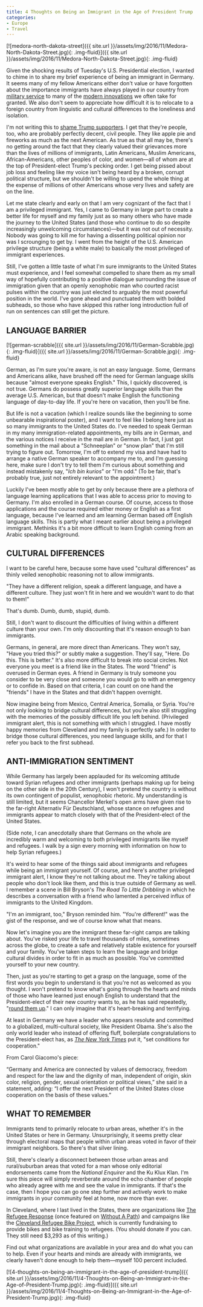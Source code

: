 ```yaml
---
title: 4 Thoughts on Being an Immigrant in the Age of President Trump
categories:
- Europe
- Travel
---
```


[![medora-north-dakota-street]({{ site.url }}/assets/img/2016/11/Medora-North-Dakota-Street.jpg){: .img-fluid}]({{ site.url }}/assets/img/2016/11/Medora-North-Dakota-Street.jpg){: .img-fluid}

Given the shocking results of Tuesday's U.S. Presidential election, I wanted to chime in to share my brief experience of being an immigrant in Germany. It seems many of my fellow Americans either don't value or have forgotten about the importance immigrants have always played in our country from [military service](http://www.military.com/daily-news/2016/10/27/father-who-lost-muslim-son-iraq-berates-trump-mosque.html) to many of the [modern innovations](http://www.huffingtonpost.com/2013/04/22/american-companies-founded-by-immigrants_n_3116172.html) we often take for granted. We also don't seem to appreciate how difficult it is to relocate to a foreign country from linguistic and cultural differences to the loneliness and isolation.<!-- more -->

I'm not writing this to [shame Trump supporters](http://www.nytimes.com/interactive/projects/cp/opinion/election-night-2016/stop-shaming-trump-supporters). I get that they're people, too, who are probably perfectly decent, civil people. They like apple pie and fireworks as much as the next American. As true as that all may be, there's no getting around the fact that they clearly valued their grievances more than the lives of millions of immigrants, Latin Americans, Muslim Americans, African-Americans, other peoples of color, and women—all of whom are at the top of President-elect Trump's pecking order. I get being pissed about job loss and feeling like my voice isn't being heard by a broken, corrupt political structure, but we shouldn't be willing to upend the whole thing at the expense of millions of other Americans whose very lives and safety are on the line.

Let me state clearly and early on that I am very cognizant of the fact that I am a privileged immigrant. Yes, I came to Germany in large part to create a better life for myself and my family just as so many others who have made the journey to the United States (and those who continue to do so despite increasingly unwelcoming circumstances)—but it was not out of necessity. Nobody was going to kill me for having a dissenting political opinion nor was I scrounging to get by. I went from the height of the U.S. American privilege structure (being a white male) to basically the most privileged of immigrant experiences.

Still, I've gotten a little taste of what I'm sure immigrants to the United States must experience, and I feel somewhat compelled to share them as my small way of hopefully contributing to a positive dialogue surrounding the issue of immigration given that an openly xenophobic man who courted racist pulses within the country was just elected to arguably the most powerful position in the world. I've gone ahead and punctuated them with bolded subheads, so those who have skipped this rather long introduction full of run on sentences can still get the picture.

## LANGUAGE BARRIER

[![german-scrabble]({{ site.url }}/assets/img/2016/11/German-Scrabble.jpg){: .img-fluid}]({{ site.url }}/assets/img/2016/11/German-Scrabble.jpg){: .img-fluid}

German, as I'm sure you're aware, is not an easy language. Some, Germans and Americans alike, have brushed off the need for German language skills because "almost everyone speaks English." This, I quickly discovered, is not true. Germans do possess greatly superior language skills than the average U.S. American, but that doesn't make English the functioning language of day-to-day life. If you're here on vacation, then you'll be fine.

But life is not a vacation (which I realize sounds like the beginning to some unbearable inspirational poster), and I want to feel like I belong here just as so many immigrants to the United States do. I've needed to speak German in my many immigration-related appointments, my bills are in German, and the various notices I receive in the mail are in German. In fact, I just got something in the mail about a "Schneeplan" or "snow plan" that I'm still trying to figure out. Tomorrow, I'm off to extend my visa and have had to arrange a native German speaker to accompany me to, and I'm guessing here, make sure I don't try to tell them I'm curious about something and instead mistakenly say, "_Ich bin kurios_" or "I'm odd." (To be fair, that's probably true, just not entirely relevant to the appointment.)

Luckily I've been mostly able to get by only because there are a plethora of language learning applications that I was able to access prior to moving to Germany. I'm also enrolled in a German course. Of course, access to those applications and the course required either money or English as a first language, because I've learned and am learning German based off English language skills. This is partly what I meant earlier about being a privileged immigrant. Methinks it's a bit more difficult to learn English coming from an Arabic speaking background.

## CULTURAL DIFFERENCES

I want to be careful here, because some have used "cultural differences" as thinly veiled xenophobic reasoning not to allow immigrants.

"They have a different religion, speak a different language, and have a different culture. They just won't fit in here and we wouldn't want to do that to them!"

That's dumb. Dumb, dumb, stupid, dumb.

Still, I don't want to discount the difficulties of living within a different culture than your own. I'm only discounting that it's reason enough to ban immigrants.

Germans, in general, are more direct than Americans. They won't say, "Have you tried this?" or subtly make a suggestion. They'll say, "Here. Do this. This is better." It's also more difficult to break into social circles. Not everyone you meet is a friend like in the States. The word "friend" is overused in German eyes. A friend in Germany is truly someone you consider to be very close and someone you would go to with an emergency or to confide in. Based on that criteria, I can count on one hand the "friends" I have in the States and that didn't happen overnight.

Now imagine being from Mexico, Central America, Somalia, or Syria. You're not only looking to bridge cultural differences, but you're also still struggling with the memories of the possibly difficult life you left behind. (Privileged immigrant alert, this is not something with which I struggled. I have mostly happy memories from Cleveland and my family is perfectly safe.) In order to bridge those cultural differences, you need language skills, and for that I refer you back to the first subhead.

## ANTI-IMMIGRATION SENTIMENT

While Germany has largely been applauded for its welcoming attitude toward Syrian refugees and other immigrants (perhaps making up for being on the other side in the 20th Century), I won't pretend the country is without its own contingent of populist, xenophobic rhetoric. My understanding is still limited, but it seems Chancellor Merkel's open arms have given rise to the far-right Alternativ Für Deutschland, whose stance on refugees and immigrants appear to match closely with that of the President-elect of the United States.

(Side note, I can anecdotally share that Germans on the whole are incredibly warm and welcoming to both privileged immigrants like myself and refugees. I walk by a sign every morning with information on how to help Syrian refugees.)

It's weird to hear some of the things said about immigrants and refugees while being an immigrant yourself. Of course, and here's another privileged immigrant alert, I know they're not talking about me. They're talking about people who don't look like them, and this is true outside of Germany as well. I remember a scene in Bill Bryson's _The Road To Little Dribbling_ in which he describes a conversation with a friend who lamented a perceived influx of immigrants to the United Kingdom.

"I'm an immigrant, too," Bryson reminded him.
"You're different!" was the gist of the response, and we of course know what that means.

Now let's imagine you are the immigrant these far-right camps are talking about. You've risked your life to travel thousands of miles, sometimes across the globe, to create a safe and relatively stable existence for yourself and your family. You've taken steps to learn the language and bridge cultural divides in order to fit in as much as possible. You've committed yourself to your new country.

Then, just as you're starting to get a grasp on the language, some of the first words you begin to understand is that you're not as welcomed as you thought. I won't pretend to know what's going through the hearts and minds of those who have learned just enough English to understand that the President-elect of their new country wants to, as he has said repeatedly, "[round them up](http://www.latimes.com/politics/la-na-pol-trump-deport-20160822-snap-story.html)." I can only imagine that it's heart-breaking and terrifying.

At least in Germany we have a leader who appears resolute and committed to a globalized, multi-cultural society, like President Obama. She's also the only world leader who instead of offering fluff, boilerplate congratulations to the President-elect has, as [_The New York Times_](http://www.nytimes.com/interactive/projects/cp/opinion/election-night-2016/angela-merkels-warning-to-trump) put it, "set conditions for cooperation."

From Carol Giacomo's piece:

“Germany and America are connected by values of democracy, freedom and respect for the law and the dignity of man, independent of origin, skin color, religion, gender, sexual orientation or political views,” she said in a statement, adding: “I offer the next President of the United States close cooperation on the basis of these values.”

## WHAT TO REMEMBER

Immigrants tend to primarily relocate to urban areas, whether it's in the United States or here in Germany. Unsurprisingly, it seems pretty clear through electoral maps that people within urban areas voted in favor of their immigrant neighbors. So there's that silver lining.

Still, there's clearly a disconnect between those urban areas and rural/suburban areas that voted for a man whose only editorial endorsements came from the _National Enquirer_ and the Ku Klux Klan. I'm sure this piece will simply reverberate around the echo chamber of people who already agree with me and see the value in immigrants. If that's the case, then I hope you can go one step further and actively work to make immigrants in your community feel at home, now more than ever.

In Cleveland, where I last lived in the States, there are organizations like [The Refugee Response](http://therefugeeresponse.org/) (once featured on [Without A Path](https://withoutapath.com/refugee-crisis-refugee-response/)) and campaigns like the [Cleveland Refugee Bike Project](https://www.ioby.org/project/cleveland-refugee-bike-project), which is currently fundraising to provide bikes and bike training to refugees. (You should donate if you can. They still need $3,293 as of this writing.)

Find out what organizations are available in your area and do what you can to help. Even if your hearts and minds are already with immigrants, we clearly haven't done enough to help them—myself 100 percent included.

[![4-thoughts-on-being-an-immigrant-in-the-age-of-president-trump]({{ site.url }}/assets/img/2016/11/4-Thoughts-on-Being-an-Immigrant-in-the-Age-of-President-Trump.jpg){: .img-fluid}]({{ site.url }}/assets/img/2016/11/4-Thoughts-on-Being-an-Immigrant-in-the-Age-of-President-Trump.jpg){: .img-fluid}
